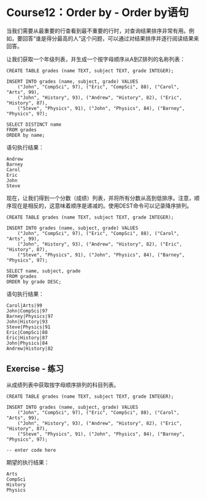 # **Course12：Order by - Order by语句**
当我们需要从最重要的行查看到最不重要的行时，对查询结果排序非常有用。例如，要回答“谁是得分最高的人”这个问题，可以通过对结果排序并逐行阅读结果来回答。

让我们获取一个年级列表，并生成一个按字母顺序从A到Z排列的名称列表：
```
CREATE TABLE grades (name TEXT, subject TEXT, grade INTEGER);

INSERT INTO grades (name, subject, grade) VALUES
    ("John", "CompSci", 97), ("Eric", "CompSci", 88), ("Carol", "Arts", 99),
    ("John", "History", 93), ("Andrew", "History", 82), ("Eric", "History", 87),
    ("Steve", "Physics", 91), ("John", "Physics", 84), ("Barney", "Physics", 97);

SELECT DISTINCT name
FROM grades
ORDER by name;
```

语句执行结果：

```
Andrew
Barney
Carol
Eric
John
Steve
```

现在，让我们得到一个分数（成绩）列表，并将所有分数从高到低排序。注意，顺序现在是相反的，这意味着顺序是递减的。使用DEST命令可以记录降序排列。
```
CREATE TABLE grades (name TEXT, subject TEXT, grade INTEGER);

INSERT INTO grades (name, subject, grade) VALUES
    ("John", "CompSci", 97), ("Eric", "CompSci", 88), ("Carol", "Arts", 99),
    ("John", "History", 93), ("Andrew", "History", 82), ("Eric", "History", 87),
    ("Steve", "Physics", 91), ("John", "Physics", 84), ("Barney", "Physics", 97);

SELECT name, subject, grade
FROM grades
ORDER by grade DESC;
```

语句执行结果：

```
Carol|Arts|99
John|CompSci|97
Barney|Physics|97
John|History|93
Steve|Physics|91
Eric|CompSci|88
Eric|History|87
John|Physics|84
Andrew|History|82
```

## Exercise - 练习
从成绩列表中获取按字母顺序排列的科目列表。

```
CREATE TABLE grades (name TEXT, subject TEXT, grade INTEGER);

INSERT INTO grades (name, subject, grade) VALUES
    ("John", "CompSci", 97), ("Eric", "CompSci", 88), ("Carol", "Arts", 99),
    ("John", "History", 93), ("Andrew", "History", 82), ("Eric", "History", 87),
    ("Steve", "Physics", 91), ("John", "Physics", 84), ("Barney", "Physics", 97);

-- enter code here
```

期望的执行结果：
```
Arts
CompSci
History
Physics
```
